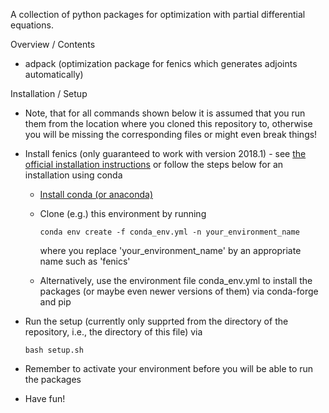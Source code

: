 A collection of python packages for optimization with partial differential equations.

Overview / Contents
-  adpack (optimization package for fenics which generates adjoints automatically)

Installation / Setup

- Note, that for all commands shown below it is assumed that you run them from the location where you cloned this repository to, otherwise you will be missing the corresponding files or might even break things!

- Install fenics (only guaranteed to work with version 2018.1) - see [the official installation instructions](https://fenicsproject.org/download/) or follow the steps below for an installation using conda

  - [Install conda (or anaconda)](https://docs.conda.io/projects/conda/en/latest/user-guide/install/index.html)

  - Clone (e.g.) this environment by running 

    `conda env create -f conda_env.yml -n your_environment_name`
    
    where you replace 'your_environment_name' by an appropriate name such as 'fenics'

  - Alternatively, use the environment file conda_env.yml to install the packages (or maybe even newer versions of them) via conda-forge and pip


- Run the setup (currently only supprted from the directory of the repository, i.e., the directory of this file) via

    `bash setup.sh`

- Remember to activate your environment before you will be able to run the packages


- Have fun!
